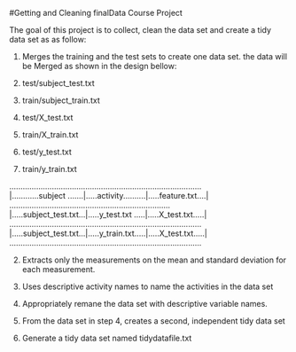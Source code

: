 #Getting and Cleaning finalData Course Project

The goal of this project is to collect, clean the data set and create a tidy data set as as follow:

1. Merges the training and the test sets to create one data set.
 the data will be Merged as shown in the design bellow:

  1. test/subject_test.txt
  2. train/subject_train.txt
  3. test/X_test.txt
  4. train/X_train.txt
  5. test/y_test.txt
  6. train/y_train.txt


 ......................................................................................  
 |............subject .......|.....activity..........|.....feature.txt....|  
 ........................................................................  
 |.....subject_test.txt...|.....y_test.txt .....|.....X_test.txt.....|  
 ......................................................................................  
 |.....subject_test.txt...|.....y_train.txt.....|.....X_test.txt.....|  
 ......................................................................................  


2. Extracts only the measurements on the mean and standard deviation for each measurement. 

3. Uses descriptive activity names to name the activities in the data set

4. Appropriately remane the data set with descriptive variable names. 

5. From the data set in step 4, creates a second, independent tidy data set 

6. Generate a tidy data set named tidydatafile.txt